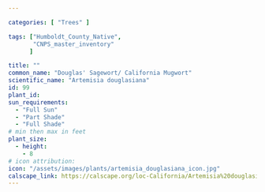 ```yaml
---

categories: [ "Trees" ]

tags: ["Humboldt_County_Native",
       "CNPS_master_inventory"
      ]

title: ""
common_name: "Douglas' Sagewort/ California Mugwort"
scientific_name: "Artemisia douglasiana"
id: 99
plant_id: 
sun_requirements:
  - "Full Sun"
  - "Part Shade"
  - "Full Shade"
# min then max in feet
plant_size:
  - height: 
    - 8
# icon attribution: 
icon: "/assets/images/plants/artemisia_douglasiana_icon.jpg" 
calscape_link: https://calscape.org/loc-California/Artemisia%20douglasiana(%20) 
---
```







